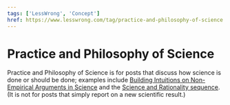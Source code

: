 ```yaml
---
tags: ['LessWrong', 'Concept']
href: https://www.lesswrong.com/tag/practice-and-philosophy-of-science
---
```


# Practice and Philosophy of Science
Practice and Philosophy of Science is for posts that discuss how science is done or should be done; examples include [Building Intuitions on Non-Empirical Arguments in Science](https://www.lesswrong.com/posts/tSemJckYr29Gnxod2/building-intuitions-on-non-empirical-arguments-in-science) and the [Science and Rationality sequence](https://www.lesswrong.com/s/fxynfGCSHpY4FmBZy). (It is not for posts that simply report on a new scientific result.)

